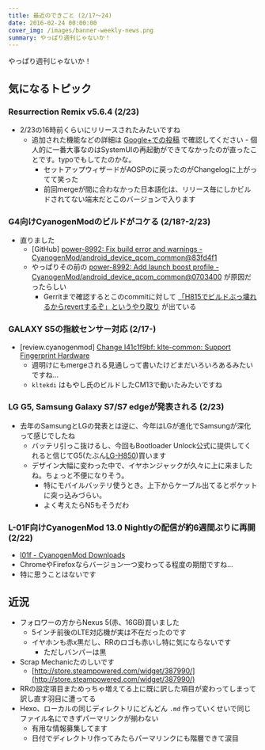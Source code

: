 ```yaml
---
title: 最近のできごと (2/17〜24)
date: 2016-02-24 00:00:00
cover_img: /images/banner-weekly-news.png
summary: やっぱり週刊じゃないか！
---
```


やっぱり週刊じゃないか！

<!--more-->

## 気になるトピック

### Resurrection Remix v5.6.4 (2/23)

- 2/23の16時前くらいにリリースされたみたいですね
    - 追加された機能などの詳細は [Google+での投稿](https://plus.google.com/u/0/+AkhilNarang/posts/JoqNxCe18WM) で確認してください
            - 個人的に一番大事なのはSystemUIの再起動ができてなかったのが直ったことです。typoでもしてたのかな。
        - セットアップウィザードがAOSPのに戻ったのがChangelogに上がってて笑った
        - 前回mergeが間に合わなかった日本語化は、リリース毎にしかビルドされてない端末だとこのバージョンで入ります

### G4向けCyanogenModのビルドがコケる (2/18?-2/23)

- 直りました
    - [GitHub] [power-8992: Fix build error and warnings - CyanogenMod/android_device_qcom_common@83fd4f1](https://github.com/CyanogenMod/android_device_qcom_common/commit/83fd4f19fd8ca528c78747abb92aece07ae07a09)
    - やっぱりその前の [power-8992: Add launch boost profile - CyanogenMod/android_device_qcom_common@0703400](https://github.com/CyanogenMod/android_device_qcom_common/commit/0703400fbcd1a80f64c8f380f79a8da8bfad8b3b) が原因だったらしい
        - Gerritまで確認するとこのcommitに対して [「H815でビルドぶっ壊れるからrevertするぞ」というやり取り](http://review.cyanogenmod.org/#/c/132831/) が出ている

### GALAXY S5の指紋センサー対応 (2/17-)

- [review.cyanogenmod] [Change I41c1f9bf: klte-common: Support Fingerprint Hardware](http://review.cyanogenmod.org/#/c/133238/)
    - 週明けにもmergeされる見通しって書いたけどまだいろいろあるみたいですね…
    - `kltekdi` はもやし氏のビルドしたCM13で動いたみたいですね

### LG G5, Samsung Galaxy S7/S7 edgeが発表される (2/23)

- 去年のSamsungとLGの発表とは逆に、今年はLGが進化でSamsungが深化って感じでしたね
    - バッテリ引っこ抜けるし、今回もBootloader Unlock公式に提供してくれると信じてG5(たぶん[LG-H850](http://www.lg.com/uk/mobile-phones/lg-H850))買います
    - デザイン大幅に変わった中で、イヤホンジャックが久々に上に来ましたね。ちょっと不便になりそう。
        - 特にモバイルバッテリ使うとき。上下からケーブル出てるとポケットに突っ込みづらい。
        - よく考えたらN5もそうだわ

### L-01F向けCyanogenMod 13.0 Nightlyの配信が約6週間ぶりに再開 (2/22)

- [l01f - CyanogenMod Downloads](https://download.cyanogenmod.org/?device=l01f)
- ChromeやFirefoxならバージョン一つ変わってる程度の期間ですね…
- 特に思うことはないです

## 近況

- フォロワーの方からNexus 5(赤、16GB)買いました
    - 5インチ前後のLTE対応機が実は不在だったのです
    - イヤホンも赤x黒だし、RRのロゴも赤いし特に気にならないです
        - ただしバンパーは黒
- Scrap Mechanicたのしいです
    - [http://store.steampowered.com/widget/387990/](http://store.steampowered.com/widget/387990/)
- RRの設定項目まためっちゃ増えてる上に既に訳した項目が変わってしまって訳し直す羽目に遭ってる
- Hexo、ローカルの同じディレクトリにどんどん `.md` 作っていくせいで同じファイル名にできずパーマリンクが揃わない
    - 有用な情報募集してます
    - 日付でディレクトリ作ってみたらパーマリンクにも階層できて涙目
